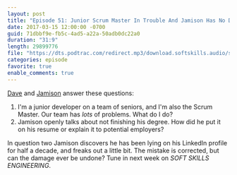 ```yaml
---
layout: post
title: "Episode 51: Junior Scrum Master In Trouble And Jamison Has No Degree"
date: 2017-03-15 12:00:00 -0700
guid: 71dbbf9e-fb5c-4ad5-a22a-50adb0dc22a0
duration: "31:9"
length: 29899776
file: "https://dts.podtrac.com/redirect.mp3/download.softskills.audio/sse-051.mp3"
categories: episode
favorite: true
enable_comments: true
---
```


[Dave](https://twitter.com/djsmith42) and [Jamison](https://twitter.com/jamison_dance) answer these questions:

1. I'm a junior developer on a team of seniors, and I'm also the Scrum Master. Our team has *lots* of problems. What do I do?
2. Jamison openly talks about not finishing his degree. How did he put it on his resume or explain it to potential employers?

In question two Jamison discovers he has been lying on his LinkedIn profile for half a decade, and freaks out a little bit. The mistake is corrected, but can the damage ever be undone? Tune in next week on *SOFT SKILLS ENGINEERING*.
